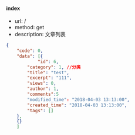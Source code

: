 #### index

- url: /
- method: get
- description: 文章列表

``` json
{
	"code": 0,
	"data": [{
	        "id": 6,
        "category": 1, //分类
        "title": "test",
        "excerpt": "111",
        "views": 0,
        "author": 1,
        "comments":5
        "modified_time": "2018-04-03 13:13:00",
        "created_time": "2018-04-03 13:13:00",
        "tags": []
	},
	{}
	]
```